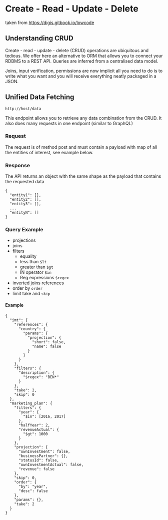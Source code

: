 # Create - Read - Update - Delete

taken from https://digis.gitbook.io/lowcode

## Understanding CRUD

Create - read - update - delete (CRUD) operations are ubiquitous and tedious. We offer here an alternative to ORM that allows you to connect your RDBMS to a REST API. Queries are inferred from a centralised data model.

Joins, input verification, permissions are now implicit all you need to do is to write what you want and you will receive everything neatly packaged in a JSON.

## Unified Data Fetching

`http://host/data`

This endpoint allows you to retrieve any data combination from the CRUD. It also does many requests in one endpoint (similar to GraphQL)

### Request

The request is of method post and must contain a payload with map of all the entities of interest, see example below.

### Response

The API returns an object with the same shape as the payload that contains the requested data

```
{
  "entity1": [],
  "entity2": [],
  "entity3": [],
  ...
  "entityN": []
}
```

### Query Example
* projections
* joins
* filters
  * equality
  * less than `$lt`
  * greater than  `$gt`
  * IN operator  `$in`
  * Reg expressions  `$regex`
* inverted joins  references 
* order by  `order`
* limit  take  and  `skip`

#### Example

```
{
  "imt": {
    "references": {
      "country": {
        "params": {
          "projection": {
            "short": false,
            "name": false
          }
        }
      }
    },
    "filters": {
      "description": {
        "$regex": "BEN*"
      }
    },
    "take": 2,
    "skip": 0
  },
  "marketing_plan": {
    "filters": {
      "year": {
        "$in": [2016, 2017]
      },
      "halfYear": 2,
      "revenueActual": {
        "$gt": 1000
      }
    },
    "projection": {
      "ownInvestment": false,
      "businessPartner": {},
      "statusId": false,
      "ownInvestmentActual": false,
      "revenue": false
    },
    "skip": 0,
    "order": {
      "by": "year",
      "desc": false
    },
    "params": {},
    "take": 2
  }
}
```